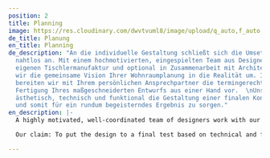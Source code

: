 ```yaml
---
position: 2
title: Planning
image: https://res.cloudinary.com/dwvtvuml8/image/upload/q_auto,f_auto,dpr_auto/v1581068217/Planung-Zeichnung-Projektplanung-Architektur_pppc0z.jpg
de_title: Planung
en_title: Planning
de_description: "An die individuelle Gestaltung schließt sich die Umsetzung im Innenausbau
  nahtlos an. Mit einem hochmotivierten, eingespielten Team aus Designern, unserer
  eigenen Tischlermanufaktur und optional in Zusammenarbeit mit Architekten setzten
  wir die gemeinsame Vision Ihrer Wohnraumplanung in die Realität um. In der Planungsphase
  bereiten wir mit Ihrem persönlichen Ansprechpartner die termingerechte und passgenaue
  Fertigung Ihres maßgeschneiderten Entwurfs aus einer Hand vor.  \nUnser Anspruch:
  ästhetisch, technisch und funktional die Gestaltung einer finalen Kontrolle zu unterziehen
  und somit für ein rundum begeisterndes Ergebnis zu sorgen."
en_description: |-
  A highly motivated, well-coordinated team of designers work with our own carpentry manufacturer and in cooperation with architects to realize your vision of your living space as seamlessly as possible. During the planning phase, you will be guided by a personal contact person as we fulfill on-time and precise production.

  Our claim: To put the design to a final test based on technical and functional rigor so that you are thrilled with the result.

---
```

